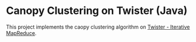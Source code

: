 Canopy Clustering on Twister (Java)
===================================

This project implements the caopy clustering algorithm on [Twister - Iterative MapReduce](http://www.iterativemapreduce.org/).

